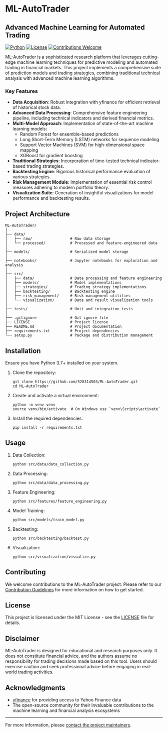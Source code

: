 # ML-AutoTrader

## Advanced Machine Learning for Automated Trading

[![Python](https://img.shields.io/badge/Python-3.7%2B-blue)](https://www.python.org/downloads/)
[![License](https://img.shields.io/badge/License-MIT-green.svg)](https://opensource.org/licenses/MIT)
[![Contributions Welcome](https://img.shields.io/badge/Contributions-Welcome-brightgreen.svg?style=flat)](https://github.com/528314503/ML-AutoTrader/issues)

ML-AutoTrader is a sophisticated research platform that leverages cutting-edge machine learning techniques for predictive modeling and automated trading in financial markets. This project implements a comprehensive suite of prediction models and trading strategies, combining traditional technical analysis with advanced machine learning algorithms.

### Key Features

- **Data Acquisition**: Robust integration with yfinance for efficient retrieval of historical stock data.
- **Advanced Data Processing**: Comprehensive feature engineering pipeline, including technical indicators and derived financial metrics.
- **Multi-Model Approach**: Implementation of state-of-the-art machine learning models:
  - Random Forest for ensemble-based predictions
  - Long Short-Term Memory (LSTM) networks for sequence modeling
  - Support Vector Machines (SVM) for high-dimensional space mapping
  - XGBoost for gradient boosting
- **Traditional Strategies**: Incorporation of time-tested technical indicator-based trading strategies.
- **Backtesting Engine**: Rigorous historical performance evaluation of various strategies.
- **Risk Management Module**: Implementation of essential risk control measures adhering to modern portfolio theory.
- **Visualization Suite**: Generation of insightful visualizations for model performance and backtesting results.

## Project Architecture

```
ML-AutoTrader/
│
├── data/
│   ├── raw/                 # Raw data storage
│   └── processed/           # Processed and feature-engineered data
│
├── models/                  # Serialized model storage
│
├── notebooks/               # Jupyter notebooks for exploration and analysis
│
├── src/
│   ├── data/                # Data processing and feature engineering
│   ├── models/              # Model implementations
│   ├── strategies/          # Trading strategy implementations
│   ├── backtesting/         # Backtesting engine
│   ├── risk_management/     # Risk management utilities
│   └── visualization/       # Data and result visualization tools
│
├── tests/                   # Unit and integration tests
│
├── .gitignore               # Git ignore file
├── LICENSE                  # Project license
├── README.md                # Project documentation
├── requirements.txt         # Project dependencies
└── setup.py                 # Package and distribution management
```

## Installation

Ensure you have Python 3.7+ installed on your system.

1. Clone the repository:
   ```
   git clone https://github.com/528314503/ML-AutoTrader.git
   cd ML-AutoTrader
   ```

2. Create and activate a virtual environment:
   ```
   python -m venv venv
   source venv/bin/activate  # On Windows use `venv\Scripts\activate`
   ```

3. Install the required dependencies:
   ```
   pip install -r requirements.txt
   ```

## Usage

1. Data Collection:
   ```
   python src/data/data_collection.py
   ```

2. Data Processing:
   ```
   python src/data/data_processing.py
   ```

3. Feature Engineering:
   ```
   python src/features/feature_engineering.py
   ```

4. Model Training:
   ```
   python src/models/train_model.py
   ```

5. Backtesting:
   ```
   python src/backtesting/backtest.py
   ```

6. Visualization:
   ```
   python src/visualization/visualize.py
   ```

## Contributing

We welcome contributions to the ML-AutoTrader project. Please refer to our [Contribution Guidelines](CONTRIBUTING.md) for more information on how to get started.

## License

This project is licensed under the MIT License - see the [LICENSE](LICENSE) file for details.

## Disclaimer

ML-AutoTrader is designed for educational and research purposes only. It does not constitute financial advice, and the authors assume no responsibility for trading decisions made based on this tool. Users should exercise caution and seek professional advice before engaging in real-world trading activities.

## Acknowledgments

- [yfinance](https://github.com/ranaroussi/yfinance) for providing access to Yahoo Finance data
- The open-source community for their invaluable contributions to the machine learning and financial analysis ecosystems

---

For more information, please [contact the project maintainers](mailto:your.email@example.com).
